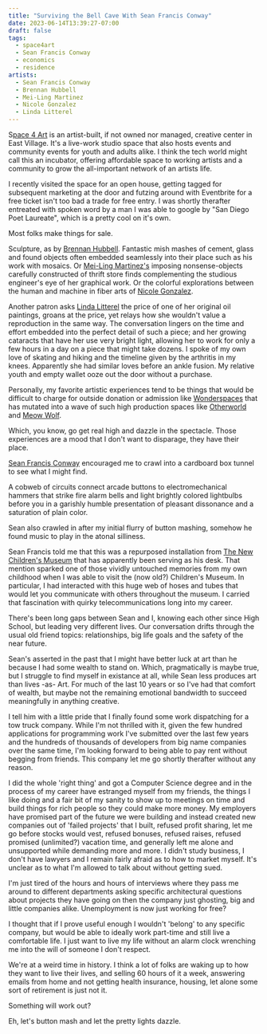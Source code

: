```yaml
---
title: "Surviving the Bell Cave With Sean Francis Conway"
date: 2023-06-14T13:39:27-07:00
draft: false
tags:
  - space4art
  - Sean Francis Conway
  - economics
  - residence
artists:
  - Sean Francis Conway
  - Brennan Hubbell
  - Mei-Ling Martinez
  - Nicole Gonzalez
  - Linda Litterel
---
```


S[pace 4 Art](https://www.sdspace4art.org/) is an artist-built, if not owned nor managed, creative center in East Village. It's a live-work studio space that also hosts events and community events for youth and adults alike. I think the tech world might call this an incubator, offering affordable space to working artists and a community to grow the all-important network of an artists life.

I recently visited the space for an open house, getting tagged for subsequent marketing at the door and futzing around with Eventbrite for a free ticket isn't too bad a trade for free entry.
I was shortly therafter entreated with spoken word by a man I was able to google by "San Diego Poet Laureate", which is a pretty cool on it's own.

Most folks make things for sale.

Sculpture, as by [Brennan Hubbell](http://hubbellcraft.com/). Fantastic mish mashes of cement, glass and found objects often embedded seamlessly into their place such as his work with mosaics.
Or [Mei-Ling Martinez's](https://www.maylingmartinez.com/) imposing nonsense-objects carefully constructed of thrift store finds complementing the studious engineer's eye of her graphical work.
Or the colorful explorations between the human and machine in fiber arts of [Nicole Gonzalez](https://thesweaterlibrary.com/).

Another patron asks [Linda Litterel](http://www.lindalitteral.com/) the price of one of her original oil paintings, groans at the price, yet relays how she wouldn't value a reproduction in the same way.
The conversation lingers on the time and effort embedded into the perfect detail of such a piece; and her growing cataracts that have her use very bright light, allowing her to work for only a few hours in a day on a piece that might take dozens.
I spoke of my own love of skating and hiking and the timeline given by the arthritis in my knees.
Apparently she had similar loves before an ankle fusion.
My relative youth and empty wallet ooze out the door without a purchase.

Personally, my favorite artistic experiences tend to be things that would be difficult to charge for outside donation or admission like [Wonderspaces](https://sandiego.wonderspaces.com/) that has mutated into a wave of such high production spaces like [Otherworld](https://www.otherworld.com/) and [Meow Wolf](https://meowwolf.com/).

Which, you know, go get real high and dazzle in the spectacle.
Those experiences are a mood that I don't want to disparage, they have their place.

[Sean Francis Conway](https://seanfrancisconway.com/) encouraged me to crawl into a cardboard box tunnel to see what I might find.

A cobweb of circuits connect arcade buttons to electromechanical hammers that strike fire alarm bells and light brightly colored lightbulbs before you in a garishly humble presentation of pleasant dissonance and a saturation of plain color.

Sean also crawled in after my initial flurry of button mashing, somehow he found music to play in the atonal silliness.

Sean Francis told me that this was a repurposed installation from [The New Children's Museum](https://thinkplaycreate.org/) that has apparently been serving as his desk.
That mention sparked one of those vividly untouched memories from my own childhood when I was able to visit the (now old?) Children's Museum.
In particular, I had interacted with this huge web of hoses and tubes that would let you communicate with others throughout the museum.
I carried that fascination with quirky telecommunications long into my career.

There's been long gaps between Sean and I, knowing each other since High School, but leading very different lives.
Our conversation drifts through the usual old friend topics: relationships, big life goals and the safety of the near future.

Sean's asserted in the past that I might have better luck at art than he because I had some wealth to stand on.
Which, pragmatically is maybe true, but I struggle to find myself in existance at all, while Sean less produces art than lives -as- Art.
For much of the last 10 years or so I've had that comfort of wealth, but maybe not the remaining emotional bandwidth to succeed meaningfully in anything creative.

I tell him with a little pride that I finally found some work dispatching for a tow truck company.
While I'm not thrilled with it, given the few hundred applications for programming work I've submitted over the last few years and the hundreds of thousands of developers from big name companies over the same time, I'm looking forward to being able to pay rent without begging from friends.
This company let me go shortly therafter without any reason.

I did the whole 'right thing' and got a Computer Science degree and in the process of my career have estranged myself from my friends, the things I like doing and a fair bit of my sanity to show up to meetings on time and build things for rich people so they could make more money.
My employers have promised part of the future we were building and instead created new companies out of 'failed projects' that I built, refused profit sharing, let me go before stocks would vest, refused bonuses, refused raises, refused promised (unlimited?) vacation time, and generally left me alone and unsupported while demanding more and more.
I didn't study business, I don't have lawyers and I remain fairly afraid as to how to market myself.
It's unclear as to what I'm allowed to talk about without getting sued.

I'm just tired of the hours and hours of interviews where they pass me around to different departments asking specific architectural questions about projects they have going on then the company just ghosting, big and little companies alike.
Unemployment is now just working for free?

I thought that if I prove useful enough I wouldn't 'belong' to any specific company, but would be able to ideally work part-time and still live a comfortable life.
I just want to live my life without an alarm clock wrenching me into the will of someone I don't respect.

We're at a weird time in history.
I think a lot of folks are waking up to how they want to live their lives, and selling 60 hours of it a week, answering emails from home and not getting health insurance, housing, let alone some sort of retirement is just not it.

Something will work out?

Eh, let's button mash and let the pretty lights dazzle.
